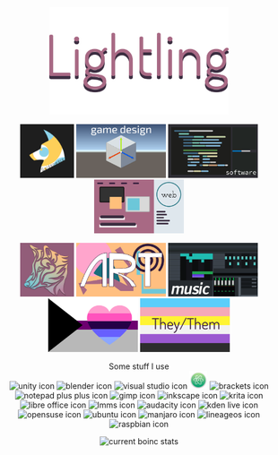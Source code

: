 <p align="center">
  <img src="name.svg" alt="lightling emblem avatar" height="192"/>
</p>
<p align="center">
  <img style="display: inline;" src="gw_dark-mode_text_noalpha.png" alt="goldenwere logo" height="96"/>
  <img style="display: inline;" src="id_games.svg" alt="interest flag: games" height="96"/>
  <img style="display: inline;" src="id_sdev.svg" alt="interest flag: software" height="96"/>
  <img style="display: inline;" src="id_web.svg" alt="interest flag: web" height="96"/>
</p>
<p align="center">
  <img style="display: inline;" src="v01-avatar-solid.jpg" alt="lightling wolf head avatar" height="96"/>
  <img style="display: inline;" src="id_art.svg" alt="interest flag: art" height="96"/>
  <img style="display: inline;" src="id_music.svg" alt="interest flag: music" height="96"/>
  <img style="display: inline;" src="pride_demiomni.svg" alt="pride flag: demisexual omniromantic" height="96"/>
  <img style="display: inline;" src="pride_transenby.svg" alt="pride flag: trans-nonbinary" height="96"/>
</p>  


<p align="center">
  Some stuff I use<br/>
  <img style="display: inline;" src="https://cdn0.iconfinder.com/data/icons/web-social-and-folder-icons/512/Unity_3D.png" alt="unity icon" height="32"/>
  <img style="display: inline;" src="https://upload.wikimedia.org/wikipedia/commons/0/0c/Blender_logo_no_text.svg" alt="blender icon" height="32"/>
  <img style="display: inline;" src="https://cdn0.iconfinder.com/data/icons/social-network-7/50/14-512.png" alt="visual studio icon" height="32"/>
  <img style="display: inline;" src="https://raw.githubusercontent.com/atom/atom/master/resources/app-icons/stable/png/512.png" alt="atom icon" height="32"/>
  <img style="display: inline;" src="https://upload.wikimedia.org/wikipedia/commons/4/4c/Brackets_Icon.svg" alt="brackets icon" height="32"/>
  <img style="display: inline;" src="https://notepad-plus-plus.org/images/logo.svg" alt="notepad plus plus icon" height="32"/>
  <img style="display: inline;" src="https://upload.wikimedia.org/wikipedia/commons/4/45/The_GIMP_icon_-_gnome.svg" alt="gimp icon" height="32"/>
  <img style="display: inline;" src="https://media.inkscape.org/static/images/inkscape-logo.svg" alt="inkscape icon" height="32"/>
  <img style="display: inline;" src="https://upload.wikimedia.org/wikipedia/commons/7/73/Calligrakrita-base.svg" alt="krita icon" height="32"/>
  <img style="display: inline;" src="https://upload.wikimedia.org/wikipedia/commons/a/aa/Logo-libreoffice.svg" alt="libre office icon" height="32"/>
  <img style="display: inline;" src="https://camo.githubusercontent.com/87dc1efd5c1dc919d10add2f8681beb9869297acc0c2ee10c1e35fec87ef0592/687474703a2f2f6c6d6d732e736f75726365666f7267652e6e65742f4c6d6d735f6c6f676f2e706e67" alt="lmms icon" height="32"/>
  <img style="display: inline;" src="https://upload.wikimedia.org/wikipedia/commons/f/f6/Audacity_Logo.svg" alt="audacity icon" height="32"/>
  <img style="display: inline;" src="https://user-images.githubusercontent.com/819186/27744208-51174b66-5dc7-11e7-863e-07b8b04fa652.png" alt="kden live icon" height="32"/>
  <img style="display: inline;" src="https://raw.githubusercontent.com/openSUSE/artwork/33e94aa76837c09f03d1712705949b71a246a53b/logos/buttons/button-laptop-colour.svg" alt="opensuse icon" height="32"/>
  <img style="display: inline;" src="https://upload.wikimedia.org/wikipedia/commons/a/ab/Logo-ubuntu_cof-orange-hex.svg" alt="ubuntu icon" height="32"/>
  <img style="display: inline;" src="https://manjaro.org/img/logo.svg" alt="manjaro icon" height="32"/>
  <img style="display: inline;" src="https://upload.wikimedia.org/wikipedia/commons/f/f3/LineageOS_Logo.svg" alt="lineageos icon" height="32"/>
  <img style="display: inline;" src="https://elinux.org/images/c/cb/Raspberry_Pi_Logo.svg" alt="raspbian icon" height="32"/>
</p>
<p align="center">
  <img src="https://www.boincstats.com/signature/-1/user/22193519176/sig.png" alt="current boinc stats" height="128"/>
</p>
